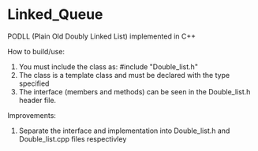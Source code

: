 # Linked_Queue


PODLL (Plain Old Doubly Linked List) implemented in C++

How to build/use:
  1. You must include the class as: #include "Double_list.h"
  2. The class is a template class and must be declared with the type specified
  3. The interface (members and methods) can be seen in the Double_list.h header file.

Improvements:
  1.  Separate the interface and implementation into Double_list.h and Double_list.cpp files respectivley

